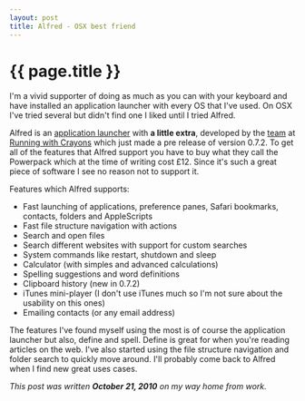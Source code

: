 ```yaml
---
layout: post
title: Alfred - OSX best friend
---
```


{{ page.title }}
================

I'm a vivid supporter of doing as much as you can with your keyboard and have installed an application launcher with every OS that I've used. On OSX I've tried several but didn't find one I liked until I tried Alfred.

Alfred is an [application launcher](http://www.alfred.com) with **a little extra**, developed by the [team](http://www.alfredapp.com/#meet-the-team) at [Running with Crayons](http://www.runningwithcrayons.com/) which just made a pre release of version 0.7.2. To get all of the features that Alfred support you have to buy what they call the Powerpack which at the time of writing cost £12. Since it's such a great piece of software I see no reason not to support it.

Features which Alfred supports:
 - Fast launching of applications, preference panes, Safari bookmarks, contacts, folders and AppleScripts
 - Fast file structure navigation with actions
 - Search and open files
 - Search different websites with support for custom searches
 - System commands like restart, shutdown and sleep
 - Calculator (with simples and advanced calculations)
 - Spelling suggestions and word definitions
 - Clipboard history (new in 0.7.2)
 - iTunes mini-player (I don't use iTunes much so I'm not sure about the usability on this ones)
 - Emailing contacts (or any email address)

The features I've found myself using the most is of course the application launcher but also, define and spell. Define is great for when you're reading articles on the web. I've also started using the file structure navigation and folder search to quickly move around. I'll probably come back to Alfred when I find new great uses cases.

*This post was written __October 21, 2010__ on my way home from work.*
